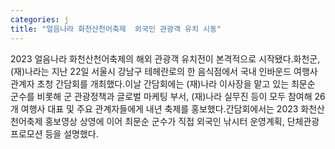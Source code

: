 ```yaml
---
categories: j
title: "얼음나라 화천산천어축제  외국인 관광객 유치 시동"
---
```

2023 얼음나라 화천산천어축제의 해외 관광객 유치전이 본격적으로 시작됐다.화천군, (재)나라는 지난 22일 서울시 강남구 테헤란로의 한 음식점에서 국내 인바운드 여행사 관계자 초청 간담회를 개최했다.이날 간담회에는 (재)나라 이사장을 맡고 있는 최문순 군수를 비롯해 군 관광정책과 글로벌 마케팅 부서, (재)나라 실무진 등이 모두 참여해 26개 여행사 대표 및 주요 관계자들에게 내년 축제를 홍보했다.간담회에서는 2023 화천산천어축제 홍보영상 상영에 이어 최문순 군수가 직접 외국인 낚시터 운영계획, 단체관광 프로모션 등을 설명했다.
